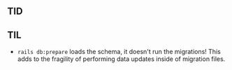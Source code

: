 ## TID

## TIL
- `rails db:prepare` loads the schema, it doesn't run the migrations! This adds
  to the fragility of performing data updates inside of migration files.
